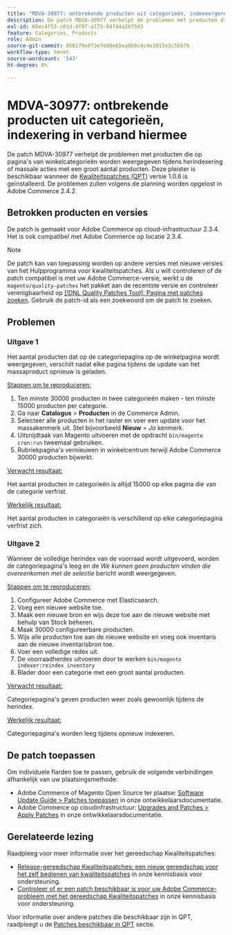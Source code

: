 ```yaml
---
title: "MDVA-30977: ontbrekende producten uit categorieën, indexeergerelateerd"
description: De patch MDVA-30977 verhelpt de problemen met producten die op pagina's van winkelcategorieën worden weergegeven tijdens herindexering of massale acties met een groot aantal producten. Deze patch is beschikbaar wanneer [Quality Patches Tool (QPT)](/help/announcements/adobe-commerce-announcements/magento-quality-patches-released-new-tool-to-self-serve-quality-patches.md) v.1.0.6 is geïnstalleerd. De problemen zullen volgens de planning worden opgelost in Adobe Commerce 2.4.2.
exl-id: 66ec4f53-c01d-4f87-a175-84f44a26f5d3
feature: Categories, Products
role: Admin
source-git-commit: 958179e0f3efe08e65ea8b0c4c4e1015e3c5bb76
workflow-type: tm+mt
source-wordcount: '543'
ht-degree: 0%

---
```


# MDVA-30977: ontbrekende producten uit categorieën, indexering in verband hiermee

De patch MDVA-30977 verhelpt de problemen met producten die op pagina&#39;s van winkelcategorieën worden weergegeven tijdens herindexering of massale acties met een groot aantal producten. Deze pleister is beschikbaar wanneer de [Kwaliteitspatches (QPT)](/help/announcements/adobe-commerce-announcements/magento-quality-patches-released-new-tool-to-self-serve-quality-patches.md) versie 1.0.6 is geïnstalleerd. De problemen zullen volgens de planning worden opgelost in Adobe Commerce 2.4.2.

## Betrokken producten en versies

De patch is gemaakt voor Adobe Commerce op cloud-infrastructuur 2.3.4. Het is ook compatibel met Adobe Commerce op locatie 2.3.4.

>[!NOTE]
>
>De patch kan van toepassing worden op andere versies met nieuwe versies van het Hulpprogramma voor kwaliteitspatches. Als u wilt controleren of de patch compatibel is met uw Adobe Commerce-versie, werkt u de `magento/quality-patches` het pakket aan de recentste versie en controleer verenigbaarheid op [[!DNL Quality Patches Tool]: Pagina met patches zoeken](https://devdocs.magento.com/quality-patches/tool.html#patch-grid). Gebruik de patch-id als een zoekwoord om de patch te zoeken.

## Problemen

### Uitgave 1

Het aantal producten dat op de categoriepagina op de winkelpagina wordt weergegeven, verschilt nadat elke pagina tijdens de update van het massaproduct opnieuw is geladen.

<u>Stappen om te reproduceren:</u>

1. Ten minste 30000 producten in twee categorieën maken - ten minste 15000 producten per categorie.
1. Ga naar **Catalogus** > **Producten** in de Commerce Admin.
1. Selecteer alle producten in het raster en voer een update voor het massakenmerk uit. Stel bijvoorbeeld **Nieuw** = *Ja* kenmerk.
1. Uitsnijdtaak van Magento uitvoeren met de opdracht `bin/magento cron:run` tweemaal gebruiken.
1. Rubriekpagina&#39;s vernieuwen in winkelcentrum terwijl Adobe Commerce 30000 producten bijwerkt.

<u>Verwacht resultaat:</u>

Het aantal producten in categorieën is altijd 15000 op elke pagina die van de categorie verfrist.

<u>Werkelijk resultaat:</u>

Het aantal producten in categorieën is verschillend op elke categoriepagina verfrist zich.

### Uitgave 2

Wanneer de volledige herindex van de voorraad wordt uitgevoerd, worden de categoriepagina&#39;s leeg en de *We kunnen geen producten vinden die overeenkomen met de selectie* bericht wordt weergegeven.

<u>Stappen om te reproduceren:</u>

1. Configureer Adobe Commerce met Elasticsearch.
1. Voeg een nieuwe website toe.
1. Maak een nieuwe bron en wijs deze toe aan de nieuwe website met behulp van Stock beheren.
1. Maak 30000 configureerbare producten.
1. Wijs alle producten toe aan de nieuwe website en voeg ook inventaris aan de nieuwe inventarisbron toe.
1. Voer een volledige redex uit.
1. De voorraadherdex uitvoeren door te werken `bin/magento indexer:reindex inventory`
1. Blader door een categorie met een groot aantal producten.

<u>Verwacht resultaat:</u>

Categoriepagina&#39;s geven producten weer zoals gewoonlijk tijdens de herindex.

<u>Werkelijk resultaat:</u>

Categoriepagina&#39;s worden leeg tijdens opnieuw indexeren.

## De patch toepassen

Om individuele flarden toe te passen, gebruik de volgende verbindingen afhankelijk van uw plaatsingsmethode:

* Adobe Commerce of Magento Open Source ter plaatse: [Software Update Guide > Patches toepassen](https://devdocs.magento.com/guides/v2.4/comp-mgr/patching/mqp.html) in onze ontwikkelaarsdocumentatie.
* Adobe Commerce op cloudinfrastructuur: [Upgrades and Patches > Apply Patches](https://devdocs.magento.com/cloud/project/project-patch.html) in onze ontwikkelaarsdocumentatie.

## Gerelateerde lezing

Raadpleeg voor meer informatie over het gereedschap Kwaliteitspatches:

* [Release-gereedschap Kwaliteitspatches: een nieuw gereedschap voor het zelf bedienen van kwaliteitspatches](/help/announcements/adobe-commerce-announcements/magento-quality-patches-released-new-tool-to-self-serve-quality-patches.md) in onze kennisbasis voor ondersteuning.
* [Controleer of er een patch beschikbaar is voor uw Adobe Commerce-probleem met het gereedschap Kwaliteitspatches](/help/support-tools/patches-available-in-qpt-tool/check-patch-for-magento-issue-with-magento-quality-patches.md) in onze kennisbasis voor ondersteuning.

Voor informatie over andere patches die beschikbaar zijn in QPT, raadpleegt u de [Patches beschikbaar in QPT](https://support.magento.com/hc/en-us/sections/360010506631-Patches-available-in-MQP-tool-) sectie.

